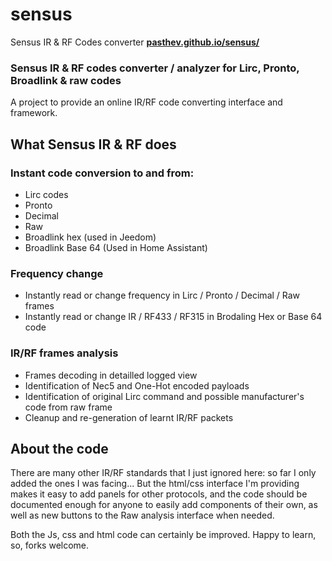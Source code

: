 # sensus
 Sensus IR & RF Codes converter
**[pasthev.github.io/sensus/](https://pasthev.github.io/sensus/)**

### Sensus IR & RF codes converter / analyzer for Lirc, Pronto, Broadlink & raw codes

A project to provide an online IR/RF code converting interface and framework.


## What Sensus IR & RF does

### Instant code conversion to and from:
* Lirc codes
* Pronto
* Decimal
* Raw
* Broadlink hex (used in Jeedom)
* Broadlink Base 64 (Used in Home Assistant)

### Frequency change
* Instantly read or change frequency in Lirc / Pronto / Decimal / Raw frames
* Instantly read or change IR / RF433 / RF315 in Brodaling Hex or Base 64 code

### IR/RF frames analysis
* Frames decoding in detailled logged view
* Identification of Nec5 and One-Hot encoded payloads
* Identification of original Lirc command and possible manufacturer's code from raw frame
* Cleanup and re-generation of learnt IR/RF packets

## About the code

There are many other IR/RF standards that I just ignored here: so far I only added the ones I was facing...
But the html/css interface I'm providing makes it easy to add panels for other protocols, 
and the code should be documented enough for anyone to easily add components of their own,
as well as new buttons to the Raw analysis interface when needed.
 
Both the Js, css and html code can certainly be improved. Happy to learn, so, forks welcome.
